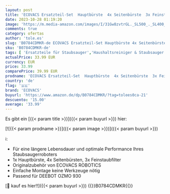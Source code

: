```yaml
---
layout: post
title: 'ECOVACS Ersatzteil-Set  Hauptbürste  4x Seitenbürste  3x Feinstaubfilter  – Original Zubehör für OZMO 930 und Pro 930 Saugroboter mit Wischfunktion  DG3G-KTA'
date: 2023-10-28 01:19:20
image: 'https://m.media-amazon.com/images/I/31Gw8zvtrGL._SL500_._SL400_.jpg'
comments: true
category: ofertas
author: 'tole.es'
slug: 'B0784CDMKR-de ECOVACS Ersatzteil-Set Hauptbürste 4x Seitenbürste 3x...'
sku: 'B0784CDMKR-de'
tags: [ 'Ersatzteile für Staubsauger','Haushaltsreiniger & Staubsauger','Küche, Haushalt & Wohnen','Zubehör für Staubsauger','ecovacs','🇩🇪', ]
actualPrice: 33.99 EUR
currency: EUR
price: 33.99
comparePrice: 39.99 EUR
prodname: 'ECOVACS Ersatzteil-Set  Hauptbürste  4x Seitenbürste  3x Feinstaubfilter  – Original Zubehör für OZMO 930 und Pro 930 Saugroboter mit Wischfunktion  DG3G-KTA'
country: 'de'
flag: '🇩🇪'
brand: 'ECOVACS'
buyurl: 'https://www.amazon.de/dp/B0784CDMKR/?tag=tolees0ca-21'
descuento: '15.00'
average: '33.99'
---
```


Es gibt ein [{{< param title >}}]({{< param buyurl >}}) hier:

[![{{< param prodname >}}]({{< param image >}})]({{< param buyurl >}})

ℹ️:

- Für eine längere Lebensdauer und optimale Performance Ihres Staubsaugerroboters
- 1x Hauptbürste, 4x Seitenbürsten, 3x Feinstaubfilter
- Originalzubehör von ECOVACS ROBOTICS
- Einfache Montage keine Werkzeuge nötig
- Passend für DEEBOT OZMO 930

[🛒 kauf es hier!!]({{< param buyurl >}})
{{<world>}}B0784CDMKR{{</world>}}
